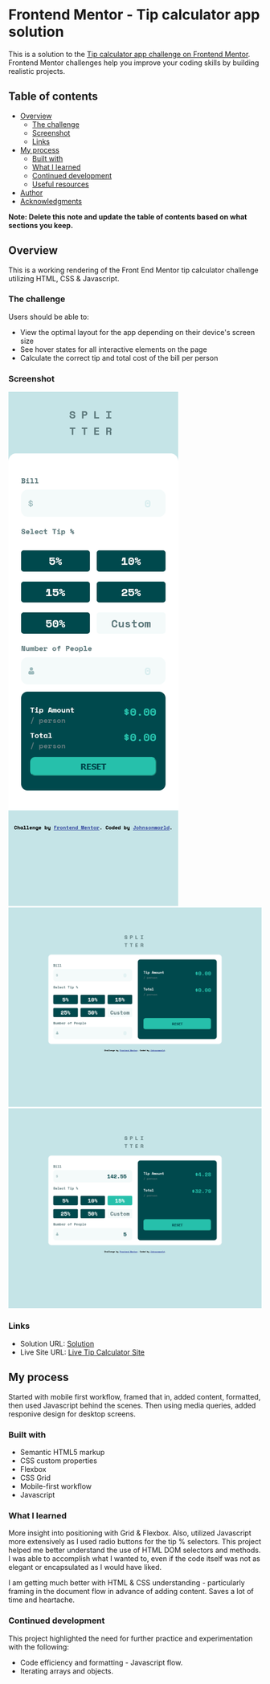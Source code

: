 # Frontend Mentor - Tip calculator app solution

This is a solution to the [Tip calculator app challenge on Frontend Mentor](https://www.frontendmentor.io/challenges/tip-calculator-app-ugJNGbJUX). Frontend Mentor challenges help you improve your coding skills by building realistic projects.

## Table of contents

- [Overview](#overview)
  - [The challenge](#the-challenge)
  - [Screenshot](#screenshot)
  - [Links](#links)
- [My process](#my-process)
  - [Built with](#built-with)
  - [What I learned](#what-i-learned)
  - [Continued development](#continued-development)
  - [Useful resources](#useful-resources)
- [Author](#author)
- [Acknowledgments](#acknowledgments)

**Note: Delete this note and update the table of contents based on what sections you keep.**

## Overview

This is a working rendering of the Front End Mentor tip calculator challenge utilizing HTML, CSS & Javascript.

### The challenge

Users should be able to:

- View the optimal layout for the app depending on their device's screen size
- See hover states for all interactive elements on the page
- Calculate the correct tip and total cost of the bill per person

### Screenshot

![Mobile Screenshot](./images/Mobile-Screenshot.jpeg)
![Desktop Screenshot](./images/Desktop-Screenshot.jpeg)
![Desktop Completed Screenshot](./images/Desktop-Completed.jpeg)


### Links

- Solution URL: [Solution](https://github.com/Johnsonworld/FEMentor_Tip_Calculator)
- Live Site URL: [Live Tip Calculator Site](https://Johnsonworld.github.io/FEMentor_Tip_Calculator/)

## My process

Started with mobile first workflow, framed that in, added content, formatted, then used Javascript behind the scenes.  Then using media queries, added responive design for desktop screens.

### Built with

- Semantic HTML5 markup
- CSS custom properties
- Flexbox
- CSS Grid
- Mobile-first workflow
- Javascript


### What I learned

More insight into positioning with Grid & Flexbox.  Also, utilized Javascript more extensively as I used radio buttons for the tip % selectors.  This project helped me better understand the use of HTML DOM selectors and methods. I was able to accomplish what I wanted to, even if the code itself was not as elegant or encapsulated as I would have liked.

I am getting much better with HTML & CSS understanding - particularly framing in the document flow in advance of adding content.  Saves a lot of time and heartache.


### Continued development

This project highlighted the need for further practice and experimentation with the following:

- Code efficiency and formatting - Javascript flow.
- Iterating arrays and objects.



